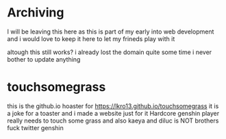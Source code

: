 # Archiving 

I will be leaving this here as this is part of my early into web development and i would love to keep it here to let my frineds play with it

altough this still works? i already lost the domain quite some time i never bother to update anything

# touchsomegrass
this is the github.io hoaster for https://lkro13.github.io/touchsomegrass
it is a joke for a toaster and i made a website just for it
Hardcore genshin player really needs to touch some grass
and also kaeya and diluc is NOT brothers
fuck twitter genshin

